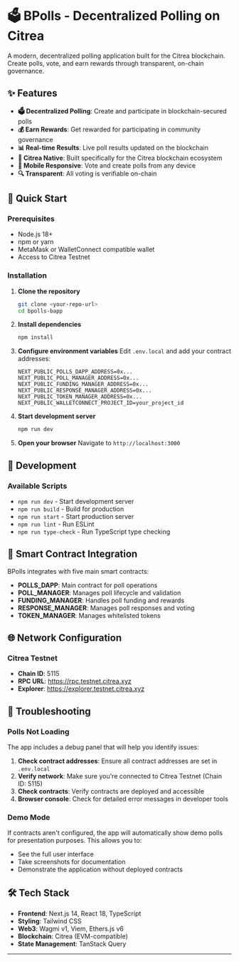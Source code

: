 # 🗳️ BPolls - Decentralized Polling on Citrea

A modern, decentralized polling application built for the Citrea blockchain. Create polls, vote, and earn rewards through transparent, on-chain governance.

## ✨ Features

- **🗳️ Decentralized Polling**: Create and participate in blockchain-secured polls
- **💰 Earn Rewards**: Get rewarded for participating in community governance
- **📊 Real-time Results**: Live poll results updated on the blockchain
- **🔗 Citrea Native**: Built specifically for the Citrea blockchain ecosystem
- **📱 Mobile Responsive**: Vote and create polls from any device
- **🔍 Transparent**: All voting is verifiable on-chain

## 🚀 Quick Start

### Prerequisites

- Node.js 18+ 
- npm or yarn
- MetaMask or WalletConnect compatible wallet
- Access to Citrea Testnet

### Installation

1. **Clone the repository**
   ```bash
   git clone <your-repo-url>
   cd bpolls-bapp
   ```

2. **Install dependencies**
   ```bash
   npm install
   ```

3. **Configure environment variables**
   Edit `.env.local` and add your contract addresses:
   ```env
   NEXT_PUBLIC_POLLS_DAPP_ADDRESS=0x...
   NEXT_PUBLIC_POLL_MANAGER_ADDRESS=0x...
   NEXT_PUBLIC_FUNDING_MANAGER_ADDRESS=0x...
   NEXT_PUBLIC_RESPONSE_MANAGER_ADDRESS=0x...
   NEXT_PUBLIC_TOKEN_MANAGER_ADDRESS=0x...
   NEXT_PUBLIC_WALLETCONNECT_PROJECT_ID=your_project_id
   ```

4. **Start development server**
   ```bash
   npm run dev
   ```

5. **Open your browser**
   Navigate to `http://localhost:3000`

## 🔧 Development

### Available Scripts

- `npm run dev` - Start development server
- `npm run build` - Build for production
- `npm run start` - Start production server
- `npm run lint` - Run ESLint
- `npm run type-check` - Run TypeScript type checking

## 🔗 Smart Contract Integration

BPolls integrates with five main smart contracts:

- **POLLS_DAPP**: Main contract for poll operations
- **POLL_MANAGER**: Manages poll lifecycle and validation  
- **FUNDING_MANAGER**: Handles poll funding and rewards
- **RESPONSE_MANAGER**: Manages poll responses and voting
- **TOKEN_MANAGER**: Manages whitelisted tokens

## 🌐 Network Configuration

### Citrea Testnet
- **Chain ID**: 5115
- **RPC URL**: https://rpc.testnet.citrea.xyz
- **Explorer**: https://explorer.testnet.citrea.xyz

## 🔨 Troubleshooting

### Polls Not Loading

The app includes a debug panel that will help you identify issues:

1. **Check contract addresses**: Ensure all contract addresses are set in `.env.local`
2. **Verify network**: Make sure you're connected to Citrea Testnet (Chain ID: 5115)
3. **Check contracts**: Verify contracts are deployed and accessible
4. **Browser console**: Check for detailed error messages in developer tools

### Demo Mode

If contracts aren't configured, the app will automatically show demo polls for presentation purposes. This allows you to:
- See the full user interface
- Take screenshots for documentation
- Demonstrate the application without deployed contracts

## 🛠️ Tech Stack

- **Frontend**: Next.js 14, React 18, TypeScript
- **Styling**: Tailwind CSS
- **Web3**: Wagmi v1, Viem, Ethers.js v6
- **Blockchain**: Citrea (EVM-compatible)
- **State Management**: TanStack Query

---